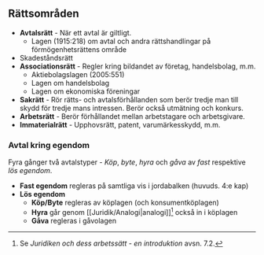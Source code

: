 ## Rättsområden
- **Avtalsrätt** - När ett avtal är giltligt.
	- Lagen (1915:218) om avtal och andra rättshandlingar på förmögenhetsrättens område
- Skadeståndsrätt
- **Associationsrätt** - Regler kring bildandet av företag, handelsbolag, m.m.
	- Aktiebolagslagen (2005:551)
	- Lagen om handelsbolag
	- Lagen om ekonomiska föreningar
- **Sakrätt** - Rör rätts- och avtalsförhållanden som berör tredje man till skydd för tredje mans intressen. Berör också utmätning och konkurs.
- **Arbetsrätt** - Berör förhållandet mellan arbetstagare och arbetsgivare.
- **Immaterialrätt** - Upphovsrätt, patent, varumärkesskydd, m.m.

### Avtal kring egendom
Fyra gånger två avtalstyper - *Köp*, *byte*, *hyra* och *gåva* av *fast* respektive *lös egendom*.
- **Fast egendom** regleras på samtliga vis i jordabalken (huvuds. 4:e kap)
- **Lös egendom**
	- **Köp/Byte** regleras av köplagen (och konsumentköplagen)
	- **Hyra** går genom [[Juridik/Analogi|analogi]][^1] också in i köplagen
	- **Gåva** regleras i gåvolagen

[^1]: Se *Juridiken och dess arbetssätt - en introduktion* avsn. 7.2.
